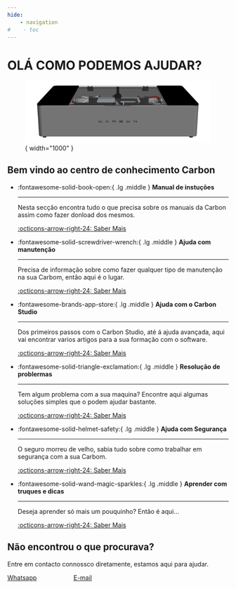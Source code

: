 ```yaml
---
hide:
    - navigation
#    - toc
---
```

# OLÁ COMO PODEMOS AJUDAR?

<figure markdown="span">

  ![](images/GadgetCARBON.PNG){ width="1000" }
  <figcaption></figcaption>

</figure>

## Bem vindo ao centro de conhecimento Carbon

<div class="grid cards" markdown>

-   :fontawesome-solid-book-open:{ .lg .middle } __Manual de instuções__

    ---

    Nesta secção encontra tudo o que precisa sobre os manuais da Carbon assim como fazer donload dos mesmos.

    [:octicons-arrow-right-24: Saber Mais](https://gadgetpluskdb.github.io/Carbon-FAQS/manual/)

-   :fontawesome-solid-screwdriver-wrench:{ .lg .middle } __Ajuda com manutenção__

    ---

    Precisa de informação sobre como fazer qualquer tipo de manutenção na sua Carbom, então aqui é o lugar.

    [:octicons-arrow-right-24: Saber Mais](https://gadgetpluskdb.github.io/Carbon-FAQS/manuten%C3%A7%C3%A3o/%C3%A1gua/agua-na-carbon/)

-   :fontawesome-brands-app-store:{ .lg .middle } __Ajuda com o Carbon Studio__

    ---

    Dos primeiros passos com o Carbon Studio, até á ajuda avançada, aqui vai encontrar varios artigos para a sua formação com o software.

    [:octicons-arrow-right-24: Saber Mais](https://gadgetpluskdb.github.io/Carbon-FAQS/studio/instalar-software/)

-   :fontawesome-solid-triangle-exclamation:{ .lg .middle } __Resolução de problermas__

    ---

    Tem algum problema com a sua maquina? Encontre aqui algumas soluções simples que o podem ajudar bastante.

    [:octicons-arrow-right-24: Saber Mais](https://gadgetpluskdb.github.io/Carbon-FAQS/troubleshooting/corte-diferente/ajustar-correias/)

-   :fontawesome-solid-helmet-safety:{ .lg .middle } __Ajuda com Segurança__

    ---

    O seguro morreu de velho, sabia tudo sobre como trabalhar em segurança com a sua Carbom.

    [:octicons-arrow-right-24: Saber Mais](https://gadgetpluskdb.github.io/Carbon-FAQS/seguran%C3%A7a/instruc%C3%B5es-seguranca/)

-   :fontawesome-solid-wand-magic-sparkles:{ .lg .middle } __Aprender com truques e dicas__

    ---

    Deseja aprender só mais um pouquinho? Então é aqui...

    [:octicons-arrow-right-24: Saber Mais](https://gadgetpluskdb.github.io/Carbon-FAQS/truques-%26-dicas/vetorizar-imagem/)          

</div>

## Não encontrou o que procurava?

Entre em contacto connossco diretamente, estamos aqui para ajudar.

<!DOCTYPE html>
<html lang="en">
<head>
    <meta charset="UTF-8">
    <meta name="viewport" content="width=device-width, initial-scale=1.0">
    <title>Document</title>
    <link rel="stylesheet" href="https://cdnjs.cloudflare.com/ajax/libs/font-awesome/6.0.0-beta3/css/all.min.css">
</head>

<div style="display: inline-block; margin-right: 80px;">
    <a href="https://api.whatsapp.com/send?1=pt_pt&phone=351939039730" class="md-button" style="width: 200px; height: 54px;">
        Whatsapp <i class="fab fa-whatsapp" style="vertical-align: middle;"></i>
    </a>
</div>

<div style="display: inline-block;">
    <a href="mailto:contacto@gadgetplus.pt" class="md-button" style="width: 200px; height: 54px;">
        E-mail <i class="fas fa-paper-plane" style="vertical-align: middle;"></i>
    </a>
</div>